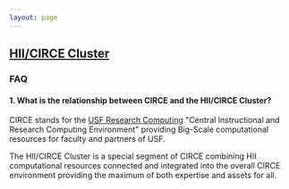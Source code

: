 ```yaml
---
layout: page
---
```


## [HII/CIRCE Cluster](../hii-rc.html)

### FAQ

#### 1. What is the relationship between CIRCE and the HII/CIRCE Cluster?

CIRCE stands for the [USF Research Computing](http://www.usf.edu/it/research-computing/)
"Central Instructional and Research Computing Environment"
providing Big-Scale computational resources for faculty and partners of USF.

The HII/CIRCE Cluster is a special segment of CIRCE combining
HII computational resources
connected and integrated into the overall CIRCE environment providing the maximum of both expertise and assets
for all.

